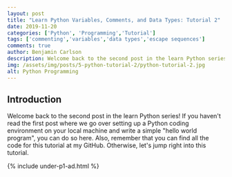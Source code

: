 ```yaml
---
layout: post
title: "Learn Python Variables, Comments, and Data Types: Tutorial 2"
date: 2019-11-20
categories: ['Python', 'Programming','Tutorial']
tags: ['commenting','variables','data types','escape sequences']
comments: true
author: Benjamin Carlson
description: Welcome back to the second post in the learn Python series! If you haven't read the first post where we go over setting up a Python coding environment on your local machine and write a simple "hello world program"...
img: /assets/img/posts/5-python-tutorial-2/python-tutorial-2.jpg
alt: Python Programming
---
```


## Introduction

Welcome back to the second post in the learn Python series! If you haven't read the first post where we go over setting up a Python coding environment on your local machine and write a simple "hello world program", you can do so here. Also, remember that you can find all the code for this tutorial at my GitHub. Otherwise, let's jump right into this tutorial.

{% include under-p1-ad.html %}